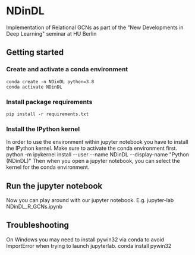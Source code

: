 # NDinDL
Implementation of Relational GCNs as part of the "New Developments in Deep Learning" seminar at HU Berlin

## Getting started
### Create and activate a conda environment
    conda create -n NDinDL python=3.8
    conda activate NDinDL

### Install package requirements
    pip install -r requirements.txt

### Install the IPython kernel
In order to use the environment within jupyter notebook you have to install the IPython kernel.
Make sure to activate the conda environment first.
    python -m ipykernel install --user --name NDinDL --display-name "Python (NDinDL)"
Then when you open a jupyter notebook, you can select the kernel for the conda environment.

## Run the jupyter notebook
Now you can play around with our jupyter notebook. E.g.
    jupyter-lab NDinDL_R_GCNs.ipynb

## Troubleshooting
On Windows you may need to install pywin32 via conda to avoid ImportError when trying to launch jupyterlab.
    conda install pywin32